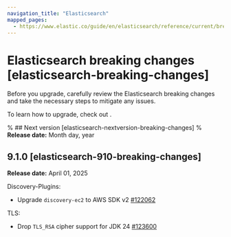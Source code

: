 ```yaml
---
navigation_title: "Elasticsearch"
mapped_pages:
  - https://www.elastic.co/guide/en/elasticsearch/reference/current/breaking-changes.html
---
```


# Elasticsearch breaking changes [elasticsearch-breaking-changes]
Before you upgrade, carefully review the Elasticsearch breaking changes and take the necessary steps to mitigate any issues.

To learn how to upgrade, check out <upgrade docs>.

% ## Next version [elasticsearch-nextversion-breaking-changes]
% **Release date:** Month day, year

## 9.1.0 [elasticsearch-910-breaking-changes]
**Release date:** April 01, 2025

Discovery-Plugins:
* Upgrade `discovery-ec2` to AWS SDK v2 [#122062](https://github.com/elastic/elasticsearch/pull/122062)

TLS:
* Drop `TLS_RSA` cipher support for JDK 24 [#123600](https://github.com/elastic/elasticsearch/pull/123600)


